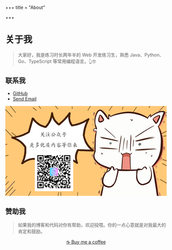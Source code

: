 +++
title = "About"

+++

# 关于我

> 大家好，我是练习时长两年半的 Web 开发练习生，熟悉 Java、Python、Go、TypeScript 等常用编程语言。👆🤓


## 联系我
- [GitHub](https://github.com/liuyuhe666)
- [Send Email](mailto:cnliuyuhe@gmail.com)


![](https://raw.githubusercontent.com/liuyuhe666/images/main/PicGo/202412061425608.png)


## 赞助我

> 如果我的博客和代码对你有帮助，欢迎投喂。你的一点心意就是对我最大的肯定和鼓励。


<p align="center"><a href="https://github.com/lyh-gzh/buy-me-a-coffee">☕ Buy me a coffee</a></p>